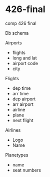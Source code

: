 # 426-final
comp 426 final


Db schema

Airports
- flights
- long and lat
- airport code
- city


Flights
- dep time
- arr time
- dep airport
- arr airport
- airline
- plane
- next flight

Airlines
- Logo
- Name

Planetypes
- name
- seat numbers
